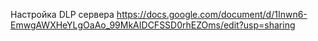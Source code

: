 Настройка DLP сервера https://docs.google.com/document/d/1Inwn6-EmwgAWXHeYLgOaAo_99MkAIDCFSSD0rhEZOms/edit?usp=sharing
